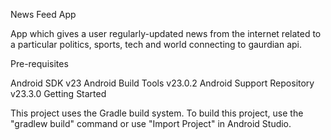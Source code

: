 News Feed App

App which gives a user regularly-updated news from the internet related to a particular politics, sports, tech and world
connecting to gaurdian api. 

Pre-requisites

Android SDK v23 Android Build Tools v23.0.2 Android Support Repository v23.3.0 Getting Started

This project uses the Gradle build system. To build this project, use the "gradlew build" command or use "Import Project" in Android Studio.
